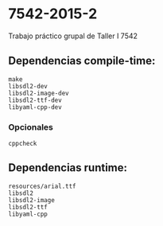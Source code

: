 # 7542-2015-2
Trabajo práctico grupal de Taller I 7542

## Dependencias compile-time:
```
make
libsdl2-dev
libsdl2-image-dev
libsdl2-ttf-dev
libyaml-cpp-dev
```

### Opcionales
```
cppcheck
```


## Dependencias runtime:
```
resources/arial.ttf
libsdl2
libsdl2-image
libsdl2-ttf
libyaml-cpp
```

